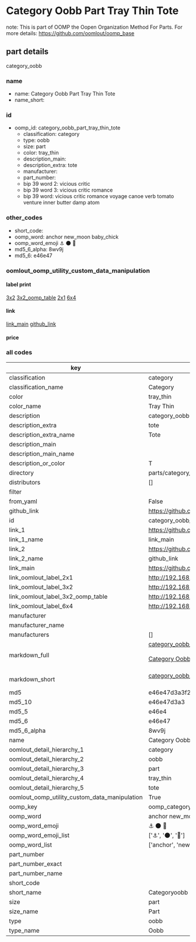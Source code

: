 # Category Oobb Part Tray Thin Tote  

note: This is part of OOMP the Oopen Organization Method For Parts. For more details: https://github.com/oomlout/oomp_base

##  part details



category_oobb

### name
* name: Category Oobb Part Tray Thin Tote
* name_short: 
### id
* oomp_id: category_oobb_part_tray_thin_tote
  * classification: category
  * type: oobb
  * size: part
  * color: tray_thin
  * description_main: 
  * description_extra: tote
  * manufacturer: 
  * part_number: 
  * bip 39 word 2: vicious critic
  * bip 39 word 3: vicious critic romance
  * bip 39 word: vicious critic romance voyage canoe verb tomato venture inner butter damp atom

### other_codes
* short_code: 
* oomp_word: anchor new_moon baby_chick
* oomp_word_emoji :anchor: :new_moon: :baby_chick:
* md5_6_alpha: 8wv9j
* md5_6: e46e47






### oomlout_oomp_utility_custom_data_manipulation
#### label print
[3x2](http://192.168.1.245:1112/?label=oomp%208wv9j)
[3x2_oomp_table](http://192.168.1.107:1112/?label=oomp%208wv9j)
[2x1](http://192.168.1.242:1112/?label=oomp%208wv9j)
[6x4](http://192.168.1.55:1112/?label=oomp%208wv9j)    

#### link

[link_main](https://github.com/oomlout/oomlout_oomp_current_version_messy/tree/main/parts/category_oobb_part_tray_thin_tote) [github_link](https://github.com/oomlout/oomlout_oomp_part_src/tree/main/parts/category_oobb_part_tray_thin_tote)                             

#### price







### all codes 
| key | value |  
| --- | --- |  
| classification | category |  
| classification_name | Category |  
| color | tray_thin |  
| color_name | Tray Thin |  
| description | category_oobb |  
| description_extra | tote |  
| description_extra_name | Tote |  
| description_main |  |  
| description_main_name |  |  
| description_or_color | T  |  
| directory | parts/category_oobb_part_tray_thin_tote |  
| distributors | [] |  
| filter |  |  
| from_yaml | False |  
| github_link | https://github.com/oomlout/oomlout_oomp_part_src/tree/main/parts/category_oobb_part_tray_thin_tote |  
| id | category_oobb_part_tray_thin_tote |  
| link_1 | https://github.com/oomlout/oomlout_oomp_current_version_messy/tree/main/parts/category_oobb_part_tray_thin_tote |  
| link_1_name | link_main |  
| link_2 | https://github.com/oomlout/oomlout_oomp_part_src/tree/main/parts/category_oobb_part_tray_thin_tote |  
| link_2_name | github_link |  
| link_main | https://github.com/oomlout/oomlout_oomp_current_version_messy/tree/main/parts/category_oobb_part_tray_thin_tote |  
| link_oomlout_label_2x1 | http://192.168.1.242:1112/?label=oomp%208wv9j |  
| link_oomlout_label_3x2 | http://192.168.1.245:1112/?label=oomp%208wv9j |  
| link_oomlout_label_3x2_oomp_table | http://192.168.1.107:1112/?label=oomp%208wv9j |  
| link_oomlout_label_6x4 | http://192.168.1.55:1112/?label=oomp%208wv9j |  
| manufacturer |  |  
| manufacturer_name |  |  
| manufacturers | [] |  
| markdown_full | [category_oobb_part_tray_thin_tote](https://github.com/oomlout/oomlout_oomp_current_version_messy/tree/main/parts/category_oobb_part_tray_thin_tote)<br>[](https://github.com/oomlout/oomlout_oomp_current_version_messy/tree/main/parts/category_oobb_part_tray_thin_tote)<br>[Category Oobb Part Tray Thin Tote](https://github.com/oomlout/oomlout_oomp_current_version_messy/tree/main/parts/category_oobb_part_tray_thin_tote)<br><br> |  
| markdown_short | [category_oobb_part_tray_thin_tote](https://github.com/oomlout/oomlout_oomp_current_version_messy/tree/main/parts/category_oobb_part_tray_thin_tote)<br><br> |  
| md5 | e46e47d3a3f25c83ca10cf61770cf79c |  
| md5_10 | e46e47d3a3 |  
| md5_5 | e46e4 |  
| md5_6 | e46e47 |  
| md5_6_alpha | 8wv9j |  
| name | Category Oobb Part Tray Thin Tote |  
| oomlout_detail_hierarchy_1 | category |  
| oomlout_detail_hierarchy_2 | oobb |  
| oomlout_detail_hierarchy_3 | part |  
| oomlout_detail_hierarchy_4 | tray_thin |  
| oomlout_detail_hierarchy_5 | tote |  
| oomlout_oomp_utility_custom_data_manipulation | True |  
| oomp_key | oomp_category_oobb_part_tray_thin_tote |  
| oomp_word | anchor new_moon baby_chick |  
| oomp_word_emoji | :anchor: :new_moon: :baby_chick: |  
| oomp_word_emoji_list | [':anchor:', ':new_moon:', ':baby_chick:'] |  
| oomp_word_list | ['anchor', 'new_moon', 'baby_chick'] |  
| part_number |  |  
| part_number_exact |  |  
| part_number_name |  |  
| short_code |  |  
| short_name | Categoryoobb |  
| size | part |  
| size_name | Part |  
| type | oobb |  
| type_name | Oobb |  
